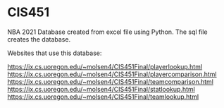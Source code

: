 # CIS451

NBA 2021 Database created from excel file using Python. The sql file creates the database.


Websites that use this database:

https://ix.cs.uoregon.edu/~molsen4/CIS451Final/playerlookup.html
https://ix.cs.uoregon.edu/~molsen4/CIS451Final/playercomparison.html
https://ix.cs.uoregon.edu/~molsen4/CIS451Final/teamcomparison.html
https://ix.cs.uoregon.edu/~molsen4/CIS451Final/statlookup.html
https://ix.cs.uoregon.edu/~molsen4/CIS451Final/teamlookup.html
